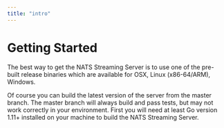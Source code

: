 ```yaml
---
title: "intro"
---
```

# Getting Started

The best way to get the NATS Streaming Server is to use one of the pre-built release binaries which are available for OSX, Linux (x86-64/ARM), Windows.

Of course you can build the latest version of the server from the master branch. The master branch will always build and pass tests, but may not work correctly in your environment. First you will need at least Go version 1.11+ installed on your machine to build the NATS Streaming Server.
